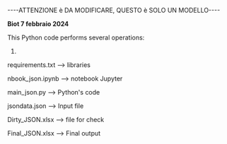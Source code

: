 ----ATTENZIONE è DA MODIFICARE, QUESTO è SOLO UN MODELLO----


**Biot 7 febbraio 2024**

This Python code performs several operations:

1. 




requirements.txt --> libraries 

nbook_json.ipynb --> notebook Jupyter

main_json.py --> Python's code

jsondata.json --> Input file

Dirty_JSON.xlsx --> file for check

Final_JSON.xlsx --> Final output